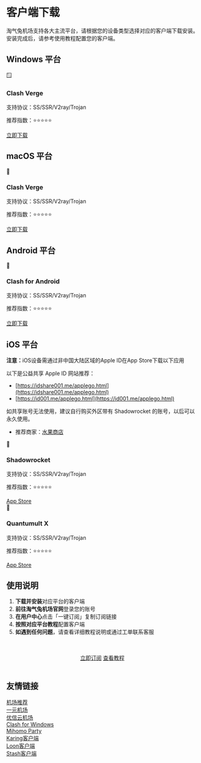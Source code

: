 # 客户端下载

淘气兔机场支持各大主流平台，请根据您的设备类型选择对应的客户端下载安装。安装完成后，请参考使用教程配置您的客户端。

## Windows 平台

<div class="download-grid">
  <div class="download-item">
    <div class="platform-icon">🪟</div>
    <h3>Clash Verge</h3>
    <p>支持协议：SS/SSR/V2ray/Trojan</p>
    <p>推荐指数：⭐⭐⭐⭐⭐</p>
    <a href="https://down.feituyun.xyz/soft/Clash.for.Windows.Setup.0.20.39.%E6%B1%89%E5%8C%96%E7%89%88.exe" class="custom-button">立即下载</a>
  </div>
 </div> 

## macOS 平台

<div class="download-grid">
  <div class="download-item">
    <div class="platform-icon">🍎</div>
    <h3>Clash Verge</h3>
    <p>支持协议：SS/SSR/V2ray/Trojan</p>
    <p>推荐指数：⭐⭐⭐⭐⭐</p>
    <a href="https://down.feituyun.xyz/soft/Clash.for.Windows-0.20.39.dmg" class="custom-button">立即下载</a>
  </div>
</div>

## Android 平台

<div class="download-grid">
  <div class="download-item">
    <div class="platform-icon">🤖</div>
    <h3>Clash for Android</h3>
    <p>支持协议：SS/SSR/V2ray/Trojan</p>
    <p>推荐指数：⭐⭐⭐⭐⭐</p>
    <a href="https://down.feituyun.xyz/soft/cmfa-2.9.0-meta-universal-release.apk" class="custom-button">立即下载</a>
  </div>
</div>

## iOS 平台

<div class="warning-box">
<strong>注意：</strong>iOS设备需通过非中国大陆区域的Apple ID在App Store下载以下应用
</div>

以下是公益共享 Apple ID 网站推荐：
- [https://idshare001.me/applego.html](https://idshare001.me/applego.html)
- [https://id001.me/applego.html](https://id001.me/applego.html)

如共享账号无法使用，建议自行购买外区带有 Shadowrocket 的账号，以后可以永久使用。

- 推荐商家：[水果商店](https://appleshop.win)

<div class="download-grid">
  <div class="download-item">
    <div class="platform-icon">📱</div>
    <h3>Shadowrocket</h3>
    <p>支持协议：SS/SSR/V2ray/Trojan</p>
    <p>推荐指数：⭐⭐⭐⭐⭐</p>
    <a href="https://apps.apple.com/app/shadowrocket/id932747118" class="custom-button">App Store</a>
  </div>
  
  <div class="download-item">
    <div class="platform-icon">📱</div>
    <h3>Quantumult X</h3>
    <p>支持协议：SS/SSR/V2ray/Trojan</p>
    <p>推荐指数：⭐⭐⭐⭐⭐</p>
    <a href="https://apps.apple.com/app/quantumult-x/id1443988620" class="custom-button">App Store</a>
  </div>
</div>

## 使用说明

1. **下载并安装**对应平台的客户端
2. **前往淘气兔机场官网**登录您的账号
3. **在用户中心**点击「一键订阅」复制订阅链接
4. **按照对应平台教程**配置客户端
5. **如遇到任何问题**，请查看详细教程说明或通过工单联系客服

<div style="text-align: center; margin: 48px 0;">
  <a href="/subscribe" class="custom-button">立即订阅</a>
  <a href="/tutorial/windows" class="custom-button secondary">查看教程</a>
</div>

## 友情链接

<div class="links-grid">
  <div class="link-item">
    <a href="https://jichangtuijian.uk">机场推荐</a>
  </div>
  <div class="link-item">
    <a href="https://1yuan.win">一元机场</a>
  </div>
  <div class="link-item">
    <a href="https://优信云.site">优信云机场</a>
  </div>
  <div class="link-item">
    <a href="https://clashcn.org">Clash for Windows</a>
  </div>
  <div class="link-item">
    <a href="https://mihomoparty.bid">Mihomo Party</a>
  </div>
  <div class="link-item">
    <a href="https://karing.uk">Karing客户端</a>
  </div>
  <div class="link-item">
    <a href="https://nsloon.uk">Loon客户端</a>
  </div>
  <div class="link-item">
    <a href="https://stashapp.uk">Stash客户端</a>
  </div>
</div>